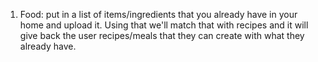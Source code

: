 1. Food: put in a list of items/ingredients that you already have in your home and upload it. Using that we'll match that with recipes and it will give back the user recipes/meals that they can create with what they already have.
